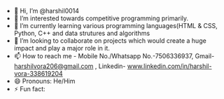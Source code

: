 - 👋 Hi, I’m @harshil0014
- 👀 I’m interested towards competitive programming primarily.
- 🌱 I’m currently learning various programming languages(HTML & CSS, Python, C++ and data strutures and algorithms 
- 💞️ I’m looking to collaborate on projects which would create a huge impact and play a major role in it.
- 📫 How to reach me - Mobile No./Whatsapp No.-7506336937, Gmail- harshilvora206@gmail.com , Linkedin- www.linkedin.com/in/harshil-vora-338619204
- 😄 Pronouns: He/Him
- ⚡ Fun fact: 

<!---
harshil0014/harshil0014 is a ✨ special ✨ repository because its `README.md` (this file) appears on your GitHub profile.
You can click the Preview link to take a look at your changes.
--->
